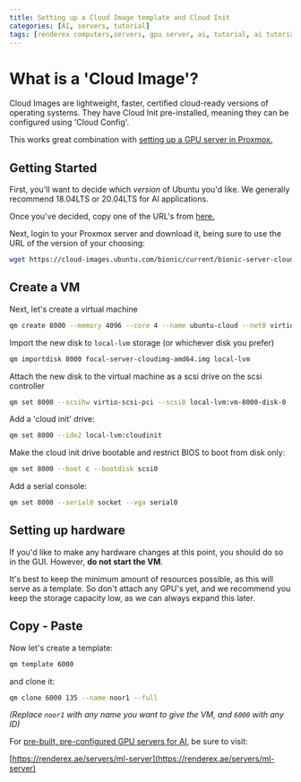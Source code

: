 ```yaml
---
title: Setting up a Cloud Image template and Cloud Init
categories: [AI, servers, tutorial]
tags: [renderex computers,servers, gpu server, ai, tutorial, ai tutorial, virtualization, virtual machine, pcie passthrough, gpu vm, gpu virtual machine, linux, proxmox] #TAG names should be lowercase
---
```

# What is a 'Cloud Image'?

Cloud Images are lightweight, faster, certified cloud-ready versions of operating systems. They have Cloud Init pre-installed, meaning they can be configured using 'Cloud Config'. 

This works great combination with [setting up a GPU server in Proxmox.](https://docs.renderex.ae/posts/Setting-up-a-server-for-AI/)

## Getting Started

First, you'll want to decide which *version* of Ubuntu you'd like. We generally recommend 18.04LTS or 20.04LTS for AI applications.

Once you've decided, copy one of the URL's from [here.](https://cloud-images.ubuntu.com/)

Next, login to your Proxmox server and download it, being sure to use the URL of the version of your choosing:
```bash
wget https://cloud-images.ubuntu.com/bionic/current/bionic-server-cloudimg-amd64.img
```
## Create a VM

Next, let's create a virtual machine
```bash
qm create 8000 --memory 4096 --core 4 --name ubuntu-cloud --net0 virtio,bridge=vmbr0
```
Import the new disk to `local-lvm` storage (or whichever disk you prefer)
```bash
qm importdisk 8000 focal-server-cloudimg-amd64.img local-lvm
```
Attach the new disk to the virtual machine as a scsi drive on the scsi controller
```bash
qm set 8000 --scsihw virtio-scsi-pci --scsi0 local-lvm:vm-8000-disk-0
```
Add a 'cloud init' drive:
```bash
qm set 8000 --ide2 local-lvm:cloudinit
```
Make the cloud init drive bootable and restrict BIOS to boot from disk only:
```bash
qm set 8000 --boot c --bootdisk scsi0
```
Add a serial console:
```bash
qm set 8000 --serial0 socket --vga serial0
```
## Setting up hardware

If you'd like to make any hardware changes at this point, you should do so in the GUI. However, **do not start the VM**. 

It's best to keep the minimum amount of resources possible, as this will serve as a template. So don't attach any GPU's yet, and we recommend you keep the storage capacity low, as we can always expand this later.

## Copy - Paste

Now let's create a template:
```bash
qm template 6000
```
and clone it:
```bash
qm clone 6000 135 --name noor1 --full
```
*(Replace `noor1` with any name you want to give the VM, and `6000` with any ID)*

For [pre-built, pre-configured GPU servers for AI](https://renderex.ae/servers/ml-server), be sure to visit:

[https://renderex.ae/servers/ml-server](https://renderex.ae/servers/ml-server)
